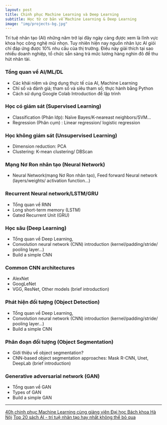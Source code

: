 ```yaml
---
layout: post
title: Chinh phục Machine Learning và Deep Learning
subtitle: Học từ cơ bản về Machine Learning & Deep Learning
image: "img/projects-bg.jpg"
---
```


Trí tuệ nhân tạo (AI) những năm trở lại đây ngày càng được xem là lĩnh vực khoa học công nghệ mũi nhọn. Tuy nhiên hiện nay nguồn nhân lực AI giỏi chỉ đáp ứng được 10% nhu cầu của thị trường. Điều này giải thích tại sao nhiều doanh nghiệp, tổ chức sẵn sàng trả mức lương hàng nghìn đô để thu hút nhân tài.


### Tổng quan về AI/ML/DL 

- Các khái niệm và ứng dụng thực tế của AI, Machine Learning
- Chỉ số và đánh giá; tham số và siêu tham số; thực hành bằng Python
- Cách sử dụng Google Colab Introduction để lập trình


### Học có giám sát (Supervised Learning)

- Classification (Phân lớp): Naïve Bayes/K-neareast neighbors/SVM…
- Regression (Phân cụm) : Linear regression/ logistic regression


### Học không giám sát (Unsupervised Learning)

- Dimension reduction: PCA
- Clustering: K-mean clustering/ DBScan


### Mạng Nơ Ron nhân tạo (Neural Network)

- Neural Network(mạng Nơ Ron nhân tạo), Feed forward Neural network (layers/weights/ activation function…)


### Recurrent Neural network/LSTM/GRU

- Tổng quan về RNN
- Long short-term memory (LSTM)
- Gated Recurrent Unit (GRU)


### Học sâu (Deep Learning)

- Tổng quan về Deep Learning,
- Convolution neural network (CNN) introduction (kernel/padding/stride/ pooling layer…)
- Build a simple CNN


### Common CNN architectures

- AlexNet
- GoogLeNet
- VGG, ResNet, Other models (brief introduction)


### Phát hiện đối tượng (Object Detection)

- Tổng quan về Deep Learning,
- Convolution neural network (CNN) introduction (kernel/padding/stride/ pooling layer…)
- Build a simple CNN


### Phân đoạn đối tượng (Object Segmentation)

- Giới thiệu về object segmentation?
- CNN-based object segmentation approaches: Mask R-CNN, Unet, DeepLab (brief introduction) 


### Generative adversarial network (GAN)

- Tổng quan về GAN
- Types of GAN
- Build a simple GAN


-----
[40h chinh phục Machine Learning cùng giảng viên Đại học Bách khoa Hà Nội](https://daotao-ai.edu.soict.ai/)
[Top 20 sách AI - trí tuệ nhân tạo hay nhất không thể bỏ qua](https://www.trainghiemhay.com/2019/06/top-20-sach-ai-tri-tue-nhan-tao-hay.html)